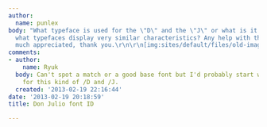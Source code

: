 ```yaml
---
author:
  name: punlex
body: "What typeface is used for the \"D\" and the \"J\" or what is it based on or
  what typefaces display very similar characteristics? Any help with this is very
  much appreciated, thank you.\r\n\r\n[img:sites/default/files/old-images/Don-Julio--_6144.jpg]"
comments:
- author:
    name: Ryuk
  body: Can't spot a match or a good base font but I'd probably start with some [[http://www.myfonts.com/search/blackletter|Blackletter]]/[[http://www.myfonts.com/search/fraktur|Fraktur]]
    for this kind of /D and /J.
  created: '2013-02-19 22:16:44'
date: '2013-02-19 20:18:59'
title: Don Julio font ID

---
```

